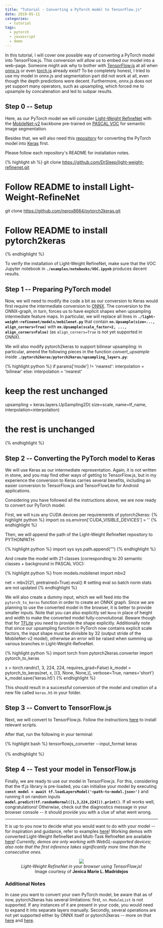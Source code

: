 ```yaml
---
title: "Tutorial - Converting a PyTorch model to TensorFlow.js"
date: 2019-05-11
categories:
  - tutorial
tags:
  - pytorch
  - javascript
  - demo
---
```



In this tutorial, I will cover one possible way of converting a PyTorch model into TensorFlow.js. This conversion will allow us to embed our model into a web-page. Someone might ask why to bother with [TensorFlow.js](https://www.tensorflow.org/js/) at all when [onnx.js](https://github.com/Microsoft/onnxjs/) or even [torch.js](https://github.com/torch-js/torch-js) already exist? To be completely honest, I tried to use my model in onnx.js and segmentation part did not work at all, even though the depth predictions were decent. Furthermore, onnx.js does not yet support many operators, such as upsampling, which forced me to upsample by concatenation and led to subpar results.

## Step 0 -- Setup

Here, as our PyTorch model we will consider [Light-Weight RefineNet](https://drsleep.github.io/Light-Weight-RefineNet/) with the [MobileNet-v2](https://arxiv.org/abs/1801.04381) backbone pre-trained on [PASCAL VOC](http://host.robots.ox.ac.uk/pascal/VOC/) for semantic image segmentation.

Besides that, we will also need this [repository](https://github.com/nerox8664/pytorch2keras) for converting the PyTorch model into [Keras](https://keras.io/) first.

Please follow each repository's README for installation notes.

{% highlight sh %}
git clone https://github.com/DrSleep/light-weight-refinenet.git
# Follow README to install Light-Weight-RefineNet
git clone https://github.com/nerox8664/pytorch2keras.git
# Follow README to install pytorch2keras
{% endhighlight %}

To verify the installation of Light-Weight RefineNet, make sure that the VOC Jupyter notebook in **`./examples/notebooks/VOC.ipynb`** produces decent results.

## Step 1 -- Preparing PyTorch model

Now, we will need to modify the code a bit as our conversion to Keras would first require the intermediate conversion to [ONNX](https://onnx.ai/). The conversion to the ONNX-graph, in turn, forces us to have explicit shapes when upsampling intermediate feature maps.
In particular, we will replace all lines in **`./light-weight-refinenet/models/mobilenet.py`** that contain **`nn.Upsample(size=..., align_corners=True)`** with **`nn.Upsample(scale_factor=2, ..., align_corners=False)`** (as `align_corners=True` is not yet supported in ONNX).

We will also modify pytorch2keras to support bilinear upsampling: in particular, amend the following pieces in the function *convert_upsample* inside **`./pytorch2keras/pytorch2keras/upsampling_layers.py`**:

{% highlight python %}
if params['mode'] != 'nearest':
    interpolation = 'bilinear'
else:
    interpolation = 'nearest'
# keep the rest unchanged
upsampling = keras.layers.UpSampling2D(
    size=scale, name=tf_name, interpolation=interpolation)
# the rest is unchanged    
{% endhighlight %}

## Step 2 -- Converting the PyTorch model to Keras

We will use Keras as our intermediate representation. Again, it is not written in stone, and you may find other ways of getting to TensorFlow.js, but in my experience the conversion to Keras carries several benefits, including an easier conversion to TensorFlow.js and TensorFlowLite for Android applications.

Considering you have followed all the instructions above, we are now ready to convert our PyTorch model.

First, we will `hide` any CUDA devices per requirements of pytorch2keras:
{% highlight python %}
import os
os.environ['CUDA_VISIBLE_DEVICES'] = ''
{% endhighlight %}

Then, we will append the path of the Light-Weight RefineNet repository to PYTHONPATH:

{% highlight python %}
import sys
sys.path.append("<path-to-light-weight-refinenet>")
{% endhighlight %}

And create the model with 21 classes (corresponding to 20 semantic classes + background in PASCAL VOC):

{% highlight python %}
from models.mobilenet import mbv2

net = mbv2(21, pretrained=True).eval() # setting eval so batch norm stats are not updated
{% endhighlight %}

We will also create a dummy input, which we will feed into the `pytorch_to_keras` function in order to create an ONNX graph. Since we are planning to use the converted model in the browser, it is better to provide smaller inputs. Note that you can also explicitly set `None` in place of height and width to make the converted model fully-convolutional. Beware though that for [TFLite](https://www.tensorflow.org/lite) you need to provide the shape explicitly. Additionally note that since our upsampling function in PyTorch now contains explicit scale factors, the input shape must be divisible by 32 (output stride of the MobileNet-v2 model), otherwise an error will be raised when summing up various branches in Light-Weight-RefineNet.

{% highlight python %}
import torch
from pytorch2keras.converter import pytorch_to_keras

x = torch.randn(1, 3, 224, 224, requires_grad=False)
k_model = pytorch_to_keras(net, x, [(3, None, None,)], verbose=True, names='short')
k_model.save('keras.h5')
{% endhighlight %}

This should result in a successful conversion of the model and creation of a new file called `keras.h5` in your folder.

## Step 3 -- Convert to TensorFlow.js

Next, we will convert to TensorFlow.js. Follow the instructions [here](https://github.com/tensorflow/tfjs-converter) to install relevant scripts.

After that, run the following in your terminal:

{% highlight bash %}
tensorflowjs_converter --input_format keras \
                        <path-to-keras-model> \
                        <name-of-the-folder-to-save-js-model>
{% endhighlight %}

## Step 4 -- Test your model in TensorFlow.js

Finally, we are ready to use our model in TensorFlow.js. For this, considering that the tf.js library is pre-loaded, you can initialise your model by executing **`const model = await tf.loadLayersModel('<path-to-model.json>')`** and running it on random inputs **`model.predict(tf.randomNormal([1,3,224,224])).print()`**. If all works well, congratulations! Otherwise, check out the diagnostics message in your browser console -- it should provide you with a clue of what went wrong.

----

It is up to you now to decide what you would want to do with your model -- for inspiration and guidance, refer to examples [here](https://www.tensorflow.org/js/tutorials/conversion/import_keras)! Working demos with converted Light-Weight RefineNet and Multi-Task RefineNet are available [here](https://drsleep.github.io/demos)! *Currently, demos are only working with WebGL-supported devices; also note that the first inference takes significantly more time than the consecutive ones.*

<div style="display:block; margin:0 auto;text-align:center">
    <img display="block" margin="auto" src="{{ site.baseurl }}/images/demotutorial.png"/>
    <center text-align="center"><i>Light-Weight RefineNet in your browser using TensorFlow.js!</i></center>
    <center text-align="center">Image courtesy of <b>Jenica Marie L. Madridejos</b></center>
</div>

### Additional Notes

In case you want to convert your own PyTorch model, be aware that as of now, pytorch2keras has several limitations: first, `nn.ModuleList` is not supported. If any instances of it are present in your code, you would need to expand it into separate layers manually. Secondly, several operations are not yet supported either by ONNX itself or pytorch2keras -- more on that [here](https://github.com/nerox8664/pytorch2keras/#supported-layers) and [here](https://pytorch.org/docs/stable/onnx.html#supported-operators).